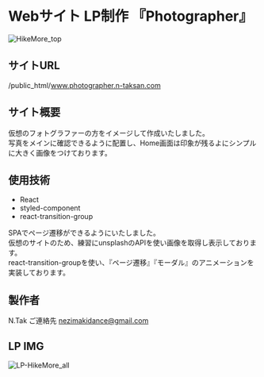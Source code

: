 # Webサイト LP制作 『Photographer』
![HikeMore_top](https://user-images.githubusercontent.com/123624951/215268626-66883486-4e23-473b-bdc1-5e9c9fb316d0.png)
## サイトURL
/public_html/www.photographer.n-taksan.com

## サイト概要

仮想のフォトグラファーの方をイメージして作成いたしました。
<br>
写真をメインに確認できるように配置し、Home画面は印象が残るよにシンプルに大きく画像をつけております。
<br>

## 使用技術
-   React
-   styled-component
-   react-transition-group

SPAでページ遷移ができるようにいたしました。
<br>
仮想のサイトのため、練習にunsplashのAPIを使い画像を取得し表示しております。
<br>
react-transition-groupを使い、『ページ遷移』『モーダル』のアニメーションを実装しております。
<br>

## 製作者
N.Tak
ご連絡先 nezimakidance@gmail.com
## LP IMG
![LP-HikeMore_all](https://user-images.githubusercontent.com/123624951/215268858-d983d408-6b95-434a-9e59-59ed462756ac.png)
